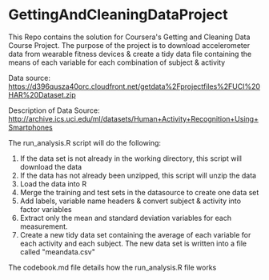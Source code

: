 # GettingAndCleaningDataProject
This Repo contains the solution for Coursera's Getting and Cleaning Data Course Project. The purpose of the project is to download accelerometer data from wearable fitness devices & create a tidy data file containing the means of each variable for each combination of subject & activity

Data source: https://d396qusza40orc.cloudfront.net/getdata%2Fprojectfiles%2FUCI%20HAR%20Dataset.zip

Description of Data Source: http://archive.ics.uci.edu/ml/datasets/Human+Activity+Recognition+Using+Smartphones

The run_analysis.R script will do the following:
1. If the data set is not already in the working directory, this script will download the data
2. If the data has not already been unzipped, this script will unzip the data
3. Load the data into R
3. Merge the training and test sets in the datasource to create one data set
5. Add labels, variable name headers & convert subject & activity into factor variables
4. Extract only the mean and standard deviation variables for each measurement.
5. Create a new tidy data set containing the average of each variable for each activity and each subject. The new data set is written into a file called "meandata.csv"

The codebook.md file details how the run_analysis.R file works
